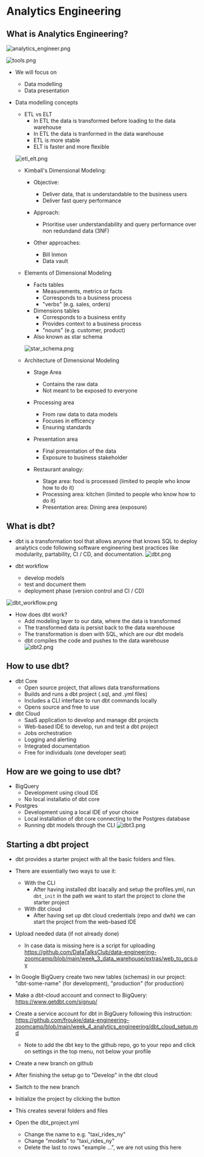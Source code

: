 # Analytics Engineering

## What is Analytics Engineering?

![analytics_engineer.png](analytics_engineer.png)

![tools.png](tools.png)

* We will focus on
	* Data modelling
	* Data presentation

* Data modelling concepts
	* ETL vs ELT
		* In ETL the data is transformed before loading to the data warehouse
		* In ETL the data is tranformed in the data warehouse
		* ETL is more stable
		* ELT is faster and more flexible

	![etl_elt.png](etl_elt.png)

	* Kimball's Dimensional Modeling:
		* Objective:
			* Deliver data, that is understandable to the business users
			* Deliver fast query performance

		* Approach:
			* Prioritise user understandability and query performance over non redundand data (3NF)
		* Other approaches:
			* Bill Inmon
			* Data vault
	* Elements of Dimensional Modeling
		* Facts tables
			* Measurements, metrics or facts
			* Corresponds to a business process
			* "verbs" (e.g. sales, orders)
		* Dimensions tables
			* Corresponds to a business entity
			* Provides context to a business process
			* "nouns" (e.g. customer, product)
		* Also known as star schema
	
		![star_schema.png](star_schema.png)

	* Architecture of Dimensional Modeling
		* Stage Area
			* Contains the raw data
			* Not meant to be exposed to everyone
		
		* Processing area
			* From raw data to data models
			* Focuses in efficency
			* Ensuring standards
		
		* Presentation area
			* Final presentation of the data
			* Exposure to business stakeholder

		* Restaurant analogy:
			* Stage area: food is processed (limited to people who know how to do it)
			* Processing area: kitchen (limited to people who know how to do it)
			* Presentation area: Dining area (exposure)

## What is dbt?

* dbt is a transformation tool that allows anyone that knows SQL to deploy analytics code following software engineering best practices like modularity, partability, CI / CD, and documentation.
![dbt.png](dbt.png)

* dbt workflow
	* develop models
	* test and document them
	* deployment phase (version control and CI / CD)

![dbt_workflow.png](dbt_workflow.png)

* How does dbt work?	
	* Add modeling layer to our data, where the data is transformed
	* The transformed data is persist back to the data warehouse
	* The transformation is doen with SQL, which are our dbt models
	* dbt compiles the code and pushes to the data warehouse
	![dbt2.png](dbt2.png)

## How to use dbt?

* dbt Core
	* Open source project, that allows data transformations
	* Builds and runs a dbt project (.sql, and .yml files)
	* Includes a CLI interface to run dbt commands locally
	* Opens source and free to use
* dbt Cloud
	* SaaS application to develop and manage dbt projects
	* Web-based IDE to develop, run and test a dbt project
	* Jobs orchestration
	* Logging and alerting
	* Integrated documentation 
	* Free for individuals (one developer seat)

## How are we going to use dbt?

* BigQuery
	* Development using cloud IDE
	* No local installatio of dbt core
* Postgres
	* Development using a local IDE of your choice
	* Local installation of dbt core connecting to the Postgres database
	* Running dbt models through the CLI
	![dbt3.png](dbt3.png)

## Starting a dbt project
* dbt provides a starter project with all the basic folders and files.
* There are essentially two ways to use it:
	* With the CLI
		* After having installed dbt loacally and setup the profiles.yml, run ```dbt_init``` in the path we want to start the project to clone the starter project
	* With dbt cloud
		* After having set up dbt cloud credentials (repo and dwh) we can start the project from the web-based IDE
			
* Upload needed data (if not already done)
	* In case data is missing here is a script for uploading https://github.com/DataTalksClub/data-engineering-zoomcamp/blob/main/week_3_data_warehouse/extras/web_to_gcs.py
* In Google BigQuery create two new tables (schemas) in our project: "dbt-some-name" (for development), "production" (for production)
* Make a dbt-cloud account and connect to BigQuery: https://www.getdbt.com/signup/
* Create a service account for dbt in BigQuery following this instruction: https://github.com/froukje/data-engineering-zoomcamp/blob/main/week_4_analytics_engineering/dbt_cloud_setup.md
	* Note to add the dbt key to the github repo, go to your repo and click on settings in the top menu, not below your profile
* Create a new branch on github 
* After finishing the setup go to "Develop" in the dbt cloud
* Switch to the new branch 
* Initialize the project by clicking the button
* This creates several folders and files
* Open the dbt_project.yml
	* Change the name to e.g. "taxi_rides_ny"
	* Change "models" to "taxi_rides_ny"
	* Delete the last to rows "example ...", we are not using this here


